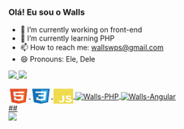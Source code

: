 ### Olá! Eu sou o Walls
- 🔭 I’m currently working on front-end
- 🌱 I’m currently learning PHP
- 📫 How to reach me: wallswps@gmail.com
- 😄 Pronouns: Ele, Dele
 <div>
  <a href="https://github.com/walls-dev">
  <img height="180em" src="https://github-readme-stats.vercel.app/api?username=walls-dev&show_icons=true&theme=dracula&include_all_commits=true&count_private=true"/>
  <img height="180em" src="https://github-readme-stats.vercel.app/api/top-langs/?username=walls-dev&layout=compact&langs_count=7&theme=dracula"/>
</div>
  <div style="display: inline_block"><br>
  <img align="center" alt="Walls-HTML" height="30" width="40" src="https://raw.githubusercontent.com/devicons/devicon/master/icons/html5/html5-original.svg">
  <img align="center" alt="Walls-CSS" height="30" width="40" src="https://raw.githubusercontent.com/devicons/devicon/master/icons/css3/css3-original.svg">
  <img align="center" alt="Walls-Js" height="30" width="40" src="https://raw.githubusercontent.com/devicons/devicon/master/icons/javascript/javascript-plain.svg">
  <img align="center" alt="Walls-PHP" height="40" width="50" src="https://cdn.jsdelivr.net/gh/devicons/devicon/icons/php/php-original.svg">
  <img align="center" alt="Walls-Angular" height="40" width="50" src="https://cdn.jsdelivr.net/gh/devicons/devicon/icons/angularjs/angularjs-original.svg">
  <!--<img align="center" alt="Walls-React" height="30" width="40" src="https://raw.githubusercontent.com/devicons/devicon/master/icons/react/react-original.svg">-->

</div>
  ##
  <div>
  <a href = "mailto:wallswps@gmail.com"><img src="https://img.shields.io/badge/-Gmail-%23333?style=for-the-badge&logo=gmail&logoColor=white" target="_blank"></a>
  </div>


